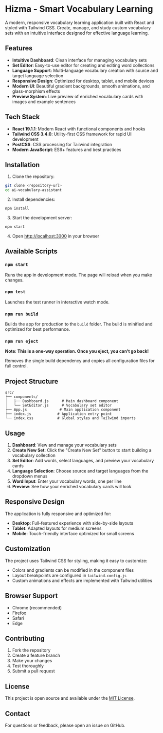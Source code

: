 # Hizma - Smart Vocabulary Learning

A modern, responsive vocabulary learning application built with React and styled with Tailwind CSS. Create, manage, and study custom vocabulary sets with an intuitive interface designed for effective language learning.

## Features

- **Intuitive Dashboard**: Clean interface for managing vocabulary sets
- **Set Editor**: Easy-to-use editor for creating and editing word collections
- **Language Support**: Multi-language vocabulary creation with source and target language selection
- **Responsive Design**: Optimized for desktop, tablet, and mobile devices
- **Modern UI**: Beautiful gradient backgrounds, smooth animations, and glass-morphism effects
- **Preview System**: Live preview of enriched vocabulary cards with images and example sentences

## Tech Stack

- **React 19.1.1**: Modern React with functional components and hooks
- **Tailwind CSS 3.4.0**: Utility-first CSS framework for rapid UI development
- **PostCSS**: CSS processing for Tailwind integration
- **Modern JavaScript**: ES6+ features and best practices

## Installation

1. Clone the repository:
```bash
git clone <repository-url>
cd ai-vocabulary-assistant
```

2. Install dependencies:
```bash
npm install
```

3. Start the development server:
```bash
npm start
```

4. Open [http://localhost:3000](http://localhost:3000) in your browser

## Available Scripts

### `npm start`
Runs the app in development mode. The page will reload when you make changes.

### `npm test`
Launches the test runner in interactive watch mode.

### `npm run build`
Builds the app for production to the `build` folder. The build is minified and optimized for best performance.

### `npm run eject`
**Note: This is a one-way operation. Once you eject, you can't go back!**

Removes the single build dependency and copies all configuration files for full control.

## Project Structure

```
src/
├── components/
│   ├── Dashboard.js      # Main dashboard component
│   └── SetEditor.js      # Vocabulary set editor
├── App.js               # Main application component
├── index.js            # Application entry point
└── index.css           # Global styles and Tailwind imports
```

## Usage

1. **Dashboard**: View and manage your vocabulary sets
2. **Create New Set**: Click the "Create New Set" button to start building a vocabulary collection
3. **Set Editor**: Add words, select languages, and preview your vocabulary cards
4. **Language Selection**: Choose source and target languages from the dropdown menus
5. **Word Input**: Enter your vocabulary words, one per line
6. **Preview**: See how your enriched vocabulary cards will look

## Responsive Design

The application is fully responsive and optimized for:
- **Desktop**: Full-featured experience with side-by-side layouts
- **Tablet**: Adapted layouts for medium screens
- **Mobile**: Touch-friendly interface optimized for small screens

## Customization

The project uses Tailwind CSS for styling, making it easy to customize:
- Colors and gradients can be modified in the component files
- Layout breakpoints are configured in `tailwind.config.js`
- Custom animations and effects are implemented with Tailwind utilities

## Browser Support

- Chrome (recommended)
- Firefox
- Safari
- Edge

## Contributing

1. Fork the repository
2. Create a feature branch
3. Make your changes
4. Test thoroughly
5. Submit a pull request

## License

This project is open source and available under the [MIT License](LICENSE).

## Contact

For questions or feedback, please open an issue on GitHub.
